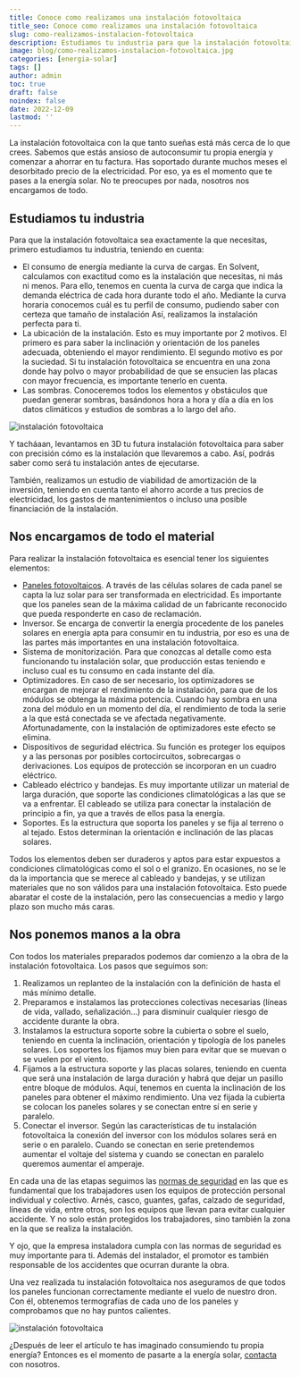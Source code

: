 ```yaml
---
title: Conoce como realizamos una instalación fotovoltaica
title_seo: Conoce como realizamos una instalación fotovoltaica
slug: como-realizamos-instalacion-fotovoltaica
description: Estudiamos tu industria para que la instalación fotovoltaica sea exactamente la que necesitas, analizando tu consumo de energía, entre otros.
image: blog/como-realizamos-instalacion-fotovoltaica.jpg
categories: [energia-solar]
tags: []
author: admin
toc: true
draft: false
noindex: false
date: 2022-12-09
lastmod: ''
---
```

La instalación fotovoltaica con la que tanto sueñas está más cerca de lo que crees. Sabemos que estás ansioso de autoconsumir tu propia energía y comenzar a ahorrar en tu factura. Has soportado durante muchos meses el desorbitado precio de la electricidad. Por eso, ya es el momento que te pases a la energía solar. No te preocupes por nada, nosotros nos encargamos de todo.

## Estudiamos tu industria

Para que la instalación fotovoltaica sea exactamente la que necesitas, primero estudiamos tu industria, teniendo en cuenta:

- El consumo de energía mediante la curva de cargas. En Solvent, calculamos con exactitud como es la instalación que necesitas, ni más ni menos. Para ello, tenemos en cuenta la curva de carga que indica la demanda eléctrica de cada hora durante todo el año. Mediante la curva horaria conocemos cuál es tu perfil de consumo, pudiendo saber con certeza que tamaño de instalación Así, realizamos la instalación perfecta para ti.
- La ubicación de la instalación. Esto es muy importante por 2 motivos. El primero es para saber la inclinación y orientación de los paneles adecuada, obteniendo el mayor rendimiento. El segundo motivo es por la suciedad. Si tu instalación fotovoltaica se encuentra en una zona donde hay polvo o mayor probabilidad de que se ensucien las placas con mayor frecuencia, es importante tenerlo en cuenta.
- Las sombras. Conoceremos todos los elementos y obstáculos que puedan generar sombras, basándonos hora a hora y día a día en los datos climáticos y estudios de sombras a lo largo del año.

![instalación fotovoltaica](blog/nave-industrial-3d.webp "Imagen 3D de una instalación fotovoltaica")

Y tacháaan, levantamos en 3D tu futura instalación fotovoltaica para saber con precisión cómo es la instalación que llevaremos a cabo. Así, podrás saber como será tu instalación antes de ejecutarse.

También, realizamos un estudio de viabilidad de amortización de la inversión, teniendo en cuenta tanto el ahorro acorde a tus precios de electricidad, los gastos de mantenimientos o incluso una posible financiación de la instalación.

## Nos encargamos de todo el material

Para realizar la instalación fotovoltaica es esencial tener los siguientes elementos:

- [Paneles fotovoltaicos](/tipos-paneles-solares/). A través de las células solares de cada panel se capta la luz solar para ser transformada en electricidad. Es importante que los paneles sean de la máxima calidad de un fabricante reconocido que pueda responderte en caso de reclamación.
- Inversor. Se encarga de convertir la energía procedente de los paneles solares en energía apta para consumir en tu industria, por eso es una de las partes más importantes en una instalación fotovoltaica.
- Sistema de monitorización. Para que conozcas al detalle como esta funcionando tu instalación solar, que producción estas teniendo e incluso cual es tu consumo en cada instante del día.
- Optimizadores. En caso de ser necesario, los optimizadores se encargan de mejorar el rendimiento de la instalación, para que de los módulos se obtenga la máxima potencia. Cuando hay sombra en una zona del módulo en un momento del día, el rendimiento de toda la serie a la que está conectada se ve afectada negativamente. Afortunadamente, con la instalación de optimizadores este efecto se elimina.
- Dispositivos de seguridad eléctrica. Su función es proteger los equipos y a las personas por posibles cortocircuitos, sobrecargas o derivaciones. Los equipos de protección se incorporan en un cuadro eléctrico.
- Cableado eléctrico y bandejas. Es muy importante utilizar un material de larga duración, que soporte las condiciones climatológicas a las que se va a enfrentar. El cableado se utiliza para conectar la instalación de principio a fin, ya que a través de ellos pasa la energía.
- Soportes. Es la estructura que soporta los paneles y se fija al terreno o al tejado. Estos determinan la orientación e inclinación de las placas solares.

Todos los elementos deben ser duraderos y aptos para estar expuestos a condiciones climatológicas como el sol o el granizo. En ocasiones, no se le da la importancia que se merece al cableado y bandejas, y se utilizan materiales que no son válidos para una instalación fotovoltaica. Esto puede abaratar el coste de la instalación, pero las consecuencias a medio y largo plazo son mucho más caras.

## Nos ponemos manos a la obra

Con todos los materiales preparados podemos dar comienzo a la obra de la instalación fotovoltaica. Los pasos que seguimos son:

1. Realizamos un replanteo de la instalación con la definición de hasta el más mínimo detalle.
2. Preparamos e instalamos las protecciones colectivas necesarias (líneas de vida, vallado, señalización…) para disminuir cualquier riesgo de accidente durante la obra.
3. Instalamos la estructura soporte sobre la cubierta o sobre el suelo, teniendo en cuenta la inclinación, orientación y tipología de los paneles solares. Los soportes los fijamos muy bien para evitar que se muevan o se vuelen por el viento.
4. Fijamos a la estructura soporte y las placas solares, teniendo en cuenta que será una instalación de larga duración y habrá que dejar un pasillo entre bloque de módulos. Aquí, tenemos en cuenta la inclinación de los paneles para obtener el máximo rendimiento. Una vez fijada la cubierta se colocan los paneles solares y se conectan entre sí en serie y paralelo.
5. Conectar el inversor. Según las características de tu instalación fotovoltaica la conexión del inversor con los módulos solares será en serie o en paralelo. Cuando se conectan en serie pretendemos aumentar el voltaje del sistema y cuando se conectan en paralelo queremos aumentar el amperaje.

En cada una de las etapas seguimos las [normas de seguridad](https://www.unef.es/es/comunicacion/comunicacion-post/analisis-juridico-de-las-responsabilidades-en-materia-de-prl-en-el-sector-fotovoltaico-de-acuerdo-con-el-real-decreto-1627-97) en las que es fundamental que los trabajadores usen los equipos de protección personal individual y colectivo. Arnés, casco, guantes, gafas, calzado de seguridad, líneas de vida, entre otros, son los equipos que llevan para evitar cualquier accidente. Y no solo están protegidos los trabajadores, sino también la zona en la que se realiza la instalación.

Y ojo, que la empresa instaladora cumpla con las normas de seguridad es muy importante para ti. Además del instalador, el promotor es también responsable de los accidentes que ocurran durante la obra.

Una vez realizada tu instalación fotovoltaica nos aseguramos de que todos los paneles funcionan correctamente mediante el vuelo de nuestro dron. Con él, obtenemos termografías de cada uno de los paneles y comprobamos que no hay puntos calientes.

![instalación fotovoltaica](blog/termografia-paneles-solares.webp "Punto caliente detectado en un panel solar")

¿Después de leer el artículo te has imaginado consumiendo tu propia energía? Entonces es el momento de pasarte a la energía solar, [contacta](/contacto/) con nosotros.
